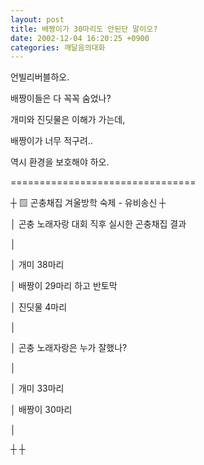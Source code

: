 ```yaml
---
layout: post
title: 배짱이가 30마리도 안된단 말이오?
date: 2002-12-04 16:20:25 +0900
categories: 깨달음의대화
---
```

언빌리버블하오.
  
배짱이들은 다 꼭꼭 숨었나?
  

  
개미와 진딧물은 이해가 가는데,
  
배짱이가 너무 적구려..
  

  
역시 환경을 보호해야 하오.
  

  
================================
  
┼ ▨ 곤충채집 겨울방학 숙제 - 유비송신 ┼
  
│ 곤충 노래자랑 대회 직후 실시한 곤충채집 결과
  
│
  
│ 개미 38마리
  
│ 배짱이 29마리 하고 반토막
  
│ 진딧물 4마리
  
│
  
│ 곤충 노래자랑은 누가 잘했나?
  
│
  
│ 개미 33마리
  
│ 배짱이 30마리
  
│
  
┼ ┼